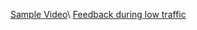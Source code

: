 [Sample Video](https://drive.google.com/file/d/12Xjazm1gbCo-BCmX4XhYdMwPoWWciuXc/view?usp=drive_link)\\
[Feedback during low traffic](https://drive.google.com/file/d/1muE2VJMSdWBozzCxm39HH4pwkW11x2XI/view?usp=drive_link)
